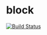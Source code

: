 block
=====

[![Build Status](https://drone.io/github.com/borovin/block/status.png)](https://drone.io/github.com/borovin/block/latest)
